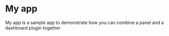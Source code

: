 # My app

My app is a sample app to demonstrate how you can combine a panel and a dashboard plugin together